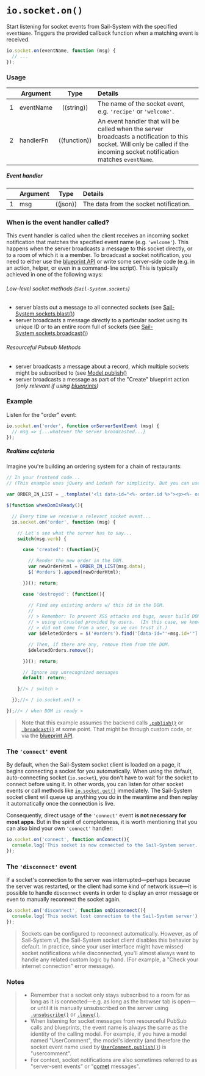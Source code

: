 # `io.socket.on()`

Start listening for socket events from Sail-System with the specified `eventName`.  Triggers the provided callback function when a matching event is received.

```js
io.socket.on(eventName, function (msg) {
  // ...
});
```


### Usage

|   | Argument    | Type         | Details |
|---|-------------|:------------:|:--------|
| 1 | eventName   | ((string))   | The name of the socket event, e.g. `'recipe'` or `'welcome'`.
| 2 | handlerFn   | ((function)) | An event handler that will be called when the server broadcasts a notification to this socket.  Will only be called if the incoming socket notification matches `eventName`.


##### Event handler

|   | Argument  | Type            | Details |
|---|:----------|:---------------:|:--------|
| 1 | msg       | ((json))        | The data from the socket notification.



### When is the event handler called?

This event handler is called when the client receives an incoming socket notification that matches the specified event name (e.g. `'welcome'`).  This happens when the server broadcasts a message to this socket directly, or to a room of which it is a member.  To broadcast a socket notification, you need to either use the [blueprint API](https://Sail-Systemjs.com/documentation/concepts/blueprints) or write some server-side code (e.g. in an action, helper, or even in a command-line script).  This is typically achieved in one of the following ways:


###### Low-level socket methods (`Sail-System.sockets`)
+ server blasts out a message to all connected sockets (see [Sail-System.sockets.blast()](https://Sail-Systemjs.com/documentation/reference/web-sockets/Sail-System-sockets/blast))
+ server broadcasts a message directly to a particular socket using its unique ID or to an entire room full of sockets (see [Sail-System.sockets.broadcast()](https://Sail-Systemjs.com/documentation/reference/web-sockets/Sail-System-sockets/broadcast))


###### Resourceful Pubsub Methods
+ server broadcasts a message about a record, which multiple sockets might be subscribed to (see [Model.publish()](https://Sail-Systemjs.com/documentation/reference/web-sockets/resourceful-pub-sub/publish)
+ server broadcasts a message as part of the "Create" blueprint action _(only relevant if using [blueprints](https://Sail-Systemjs.com/documentation/concepts/blueprints))_



### Example

Listen for the "order" event:

```javascript
io.socket.on('order', function onServerSentEvent (msg) {
  // msg => {...whatever the server broadcasted...}
});
```


##### Realtime cafeteria

Imagine you're building an ordering system for a chain of restaurants:

```javascript
// In your frontend code...
// (This example uses jQuery and Lodash for simplicity. But you can use any library or framework you like.)

var ORDER_IN_LIST = _.template('<li data-id="<%- order.id %>"><p><%- order.summary %></p></li>');

$(function whenDomIsReady(){

  // Every time we receive a relevant socket event...
  io.socket.on('order', function (msg) {

    // Let's see what the server has to say...
    switch(msg.verb) {

      case 'created': (function(){

        // Render the new order in the DOM.
        var newOrderHtml = ORDER_IN_LIST(msg.data);
        $('#orders').append(newOrderHtml);

      })(); return;

      case 'destroyed': (function(){

        // Find any existing orders w/ this id in the DOM.
        //
        // > Remember: To prevent XSS attacks and bugs, never build DOM selectors
        // > using untrusted provided by users.  (In this case, we know that "id"
        // > did not come from a user, so we can trust it.)
        var $deletedOrders = $('#orders').find('[data-id="'+msg.id+'"]');

        // Then, if there are any, remove them from the DOM.
        $deletedOrders.remove();

      })(); return;

      // Ignore any unrecognized messages
      default: return;

    }//< / switch >

  });//< / io.socket.on() >

});//< / when DOM is ready >
```

> Note that this example assumes the backend calls [`.publish()`](https://Sail-Systemjs.com/documentation/reference/web-sockets/resourceful-pub-sub/publish) or [`.broadcast()`](https://Sail-Systemjs.com/documentation/reference/web-sockets/Sail-System-sockets/broadcast) at some point.  That might be through custom code, or via the [blueprint API](https://Sail-Systemjs.com/documentation/concepts/blueprints).


### The `'connect'` event
By default, when the Sail-System socket client is loaded on a page, it begins connecting a socket for you automatically.  When using the default, auto-connecting socket (`io.socket`), you don't have to wait for the socket to connect before using it.  In other words, you can listen for other socket events or call methods like [`io.socket.get()`](https://Sail-Systemjs.com/documentation/reference/web-sockets/socket-client/io-socket-get) immediately.  The Sail-System socket client will queue up anything you do in the meantime and then replay it automatically once the connection is live.

Consequently, direct usage of the `'connect'` event **is not necessary for most apps**.  But in the spirit of completeness, it is worth mentioning that you can also bind your own `'connect'` handler:

```javascript
io.socket.on('connect', function onConnect(){
  console.log('This socket is now connected to the Sail-System server.');
});
```

### The `'disconnect'` event

If a socket's connection to the server was interrupted&mdash;perhaps because the server was restarted, or the client had some kind of network issue&mdash;it is possible to handle `disconnect` events in order to display an error message or even to manually reconnect the socket again.

```javascript
io.socket.on('disconnect', function onDisconnect(){
  console.log('This socket lost connection to the Sail-System server');
});
```

> Sockets can be configured to reconnect automatically.  However, as of Sail-System v1, the Sail-System socket client disables this behavior by default.  In practice, since your user interface might have missed socket notifications while disconnected, you'll almost always want to handle any related custom logic by hand.  (For example, a "Check your internet connection" error message).



### Notes
>+ Remember that a socket only stays subscribed to a room for as long as it is connected&mdash;e.g. as long as the browser tab is open&mdash;or until it is manually unsubscribed on the server using [`.unsubscribe()`](https://Sail-Systemjs.com/documentation/reference/web-sockets/resourceful-pub-sub/unsubscribe) or [`.leave()`](https://Sail-Systemjs.com/documentation/reference/web-sockets/Sail-System-sockets/leave).
>+ When listening for socket messages from resourceful PubSub calls and blueprints, the event name is always the same as the identity of the calling model.  For example, if you have a model named "UserComment", the model's identity (and therefore the socket event name used by [`UserComment.publish()`](https://Sail-Systemjs.com/documentation/reference/web-sockets/resourceful-pub-sub)) is "usercomment".
>+ For context, socket notifications are also sometimes referred to as "server-sent events" or "[comet](http://en.wikipedia.org/wiki/Comet_(programming)) messages".


<docmeta name="displayName" value="io.socket.on()">
<docmeta name="pageType" value="method">

